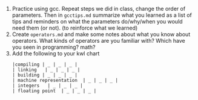 1. Practice using gcc.  Repeat steps we did in class, change the order of parameters. Then in `gcctips.md` summarize what you learned as a list of tips and reminders on what the parameters do/why/when you would need them (or not).  (to reinforce what we learned)
1. Create `operators.md` and make some notes about what you know about operators.  What kinds of operators are you familiar with? Which have you seen in programming? math?
1. Add the following to your kwl chart
    ```
    |compiling | _ | _ | _ |
    | linking   | _ | _ | _ |
    | building | _ | _ | _ | 
    | machine representation  | _ | _ | _ |
    | integers   | _ | _ | _ |
    | floating point  | _ | _ | _ |
    ```
